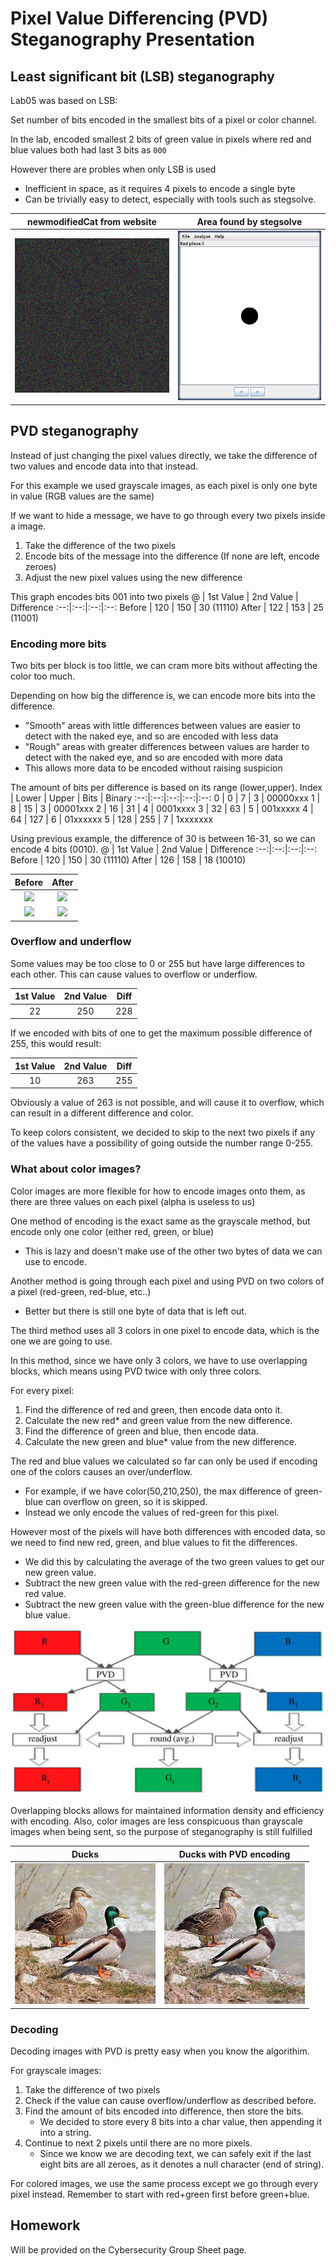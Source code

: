 # Pixel Value Differencing (PVD) Steganography Presentation

## Least significant bit (LSB) steganography
Lab05 was based on LSB:

Set number of bits encoded in the smallest bits of a pixel or color channel.

In the lab, encoded smallest 2 bits of green value in pixels where red and blue values both had last 3 bits as `000`

However there are probles when only LSB is used
  - Inefficient in space, as it requires 4 pixels to encode a single byte
  - Can be trivially easy to detect, especially with tools such as stegsolve.

newmodifiedCat from website |  Area found by stegsolve
:-------------------------:|:-------------------------:
![](imgs/newmodifiedCat.png)  |  ![](imgs/modStego.png)  

## PVD steganography
Instead of just changing the pixel values directly, we take the difference of two values and encode data into that instead.

For this example we used grayscale images, as each pixel is only one byte in value (RGB values are the same)

If we want to hide a message, we have to go through every two pixels inside a image.
1. Take the difference of the two pixels
2. Encode bits of the message into the difference (If none are left, encode zeroes)
3. Adjust the new pixel values using the new difference

This graph encodes bits 001 into two pixels
@ | 1st Value | 2nd Value | Difference
:--:|:--:|:--:|:--:
Before | 120 | 150 | 30 (11110) 
After  | 122 | 153 | 25 (11001)

### Encoding more bits
Two bits per block is too little, we can cram more bits without affecting the color too much.

Depending on how big the difference is, we can encode more bits into the difference.
- "Smooth" areas with little differences between values are easier to detect with the naked eye, and so are encoded with less data
- "Rough" areas with greater differences between values are harder to detect with the naked eye, and so are encoded with more data
- This allows more data to be encoded without raising suspicion

The amount of bits per difference is based on its range (lower,upper).
Index | Lower | Upper | Bits | Binary
:--:|:--:|:--:|:--:|:--:
0 | 0 | 7 | 3 | 00000xxx
1 | 8 | 15 | 3 | 00001xxx
2 | 16 | 31 | 4 | 0001xxxx
3 | 32 | 63 | 5 | 001xxxxx
4 | 64 | 127 | 6 | 01xxxxxx
5 | 128 | 255 | 7 | 1xxxxxxx

Using previous example, the difference of 30 is between 16-31, so we can encode 4 bits (0010).
@ | 1st Value | 2nd Value | Difference
:--:|:--:|:--:|:--:
Before | 120 | 150 | 30 (11110) 
After  | 126 | 158 | 18 (10010)

Before | After
:--:|:--:
![](https://placehold.co/15x15/787878/787878.png) | ![](https://placehold.co/15x15/7E7E7E/7E7E7E.png)
![](https://placehold.co/15x15/969696/969696.png) | ![](https://placehold.co/15x15/9E9E9E/9E9E9E.png)

### Overflow and underflow
Some values may be too close to 0 or 255 but have large differences to each other. This can cause values to overflow or underflow.

1st Value | 2nd Value | Diff
:--:|:--:|:--:
22 | 250 | 228

If we encoded with bits of one to get the maximum possible difference of 255, this would result:

1st Value | 2nd Value | Diff
:--:|:--:|:--:
10 | 263 | 255

Obviously a value of 263 is not possible, and will cause it to overflow, which can result in a different difference and color.

To keep colors consistent, we decided to skip to the next two pixels if any of the values have a possibility of going outside the number range 0-255.

### What about color images?
Color images are more flexible for how to encode images onto them, as there are three values on each pixel (alpha is useless to us)

One method of encoding is the exact same as the grayscale method, but encode only one color (either red, green, or blue)
* This is lazy and doesn't make use of the other two bytes of data we can use to encode.

Another method is going through each pixel and using PVD on two colors of a pixel (red-green, red-blue, etc..)
* Better but there is still one byte of data that is left out. 

The third method uses all 3 colors in one pixel to encode data, which is the one we are going to use.

In this method, since we have only 3 colors, we have to use overlapping blocks, which means using PVD twice with only three colors.

For every pixel:
1. Find the difference of red and green, then encode data onto it.
2. Calculate the new red* and green value from the new difference.
3. Find the difference of green and blue, then encode data.
4. Calculate the new green and blue* value from the new difference.

The red and blue values we calculated so far can only be used if encoding one of the colors causes an over/underflow.
* For example, if we have color(50,210,250), the max difference of green-blue can overflow on green, so it is skipped.
* Instead we only encode the values of red-green for this pixel.

However most of the pixels will have both differences with encoded data, so we need to find new red, green, and blue values to fit the differences.

* We did this by calculating the average of the two green values to get our new green value.
* Subtract the new green value with the red-green difference for the new red value.
* Subtract the new green value with the green-blue difference for the new blue value.

<img src="imgs/rsos161066f04.jpg" width="640">

Overlapping blocks allows for maintained information density and efficiency with encoding. Also, color images are less conspicuous than grayscale images when being sent, so the purpose of steganography is still fulfilled

Ducks |  Ducks with PVD encoding
:-------------------------:|:-------------------------:
![](imgs/ducks.png)  |  ![](imgs/modifiedDucks.png)  

### Decoding

Decoding images with PVD is pretty easy when you know the algorithim.

For grayscale images:
1. Take the difference of two pixels
2. Check if the value can cause overflow/underflow as described before.
3. Find the amount of bits encoded into difference, then store the bits.
   * We decided to store every 8 bits into a char value, then appending it into a string.
4. Continue to next 2 pixels until there are no more pixels.
   * Since we know we are decoding text, we can safely exit if the last eight bits are all zeroes, as it denotes a null character (end of string).

For colored images, we use the same process except we go through every pixel instead. Remember to start with red+green first before green+blue.

## Homework

Will be provided on the Cybersecurity Group Sheet page.
